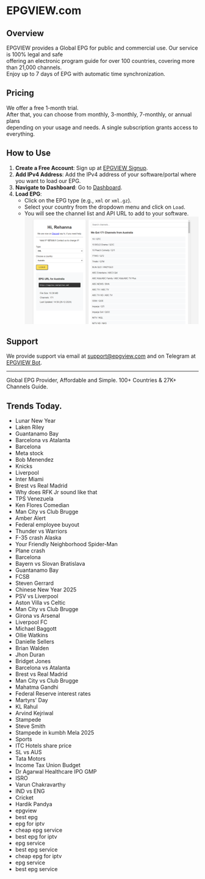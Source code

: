 # EPGVIEW.com



## Overview
EPGVIEW provides a Global EPG for public and commercial use. Our service is 100% legal and safe\
offering an electronic program guide for over 100 countries, covering more than 21,000 channels.\
Enjoy up to 7 days of EPG with automatic time synchronization.

## Pricing
We offer a free 1-month trial. \
After that, you can choose from monthly, 3-monthly, 7-monthly, or annual plans \
depending on your usage and needs. A single subscription grants access to everything.

## How to Use
1. **Create a Free Account**: Sign up at [EPGVIEW Signup](https://epgview.com/signup.php).
2. **Add IPv4 Address**: Add the IPv4 address of your software/portal where you want to load our EPG.
3. **Navigate to Dashboard**: Go to [Dashboard](https://epgview.com/dashboard.php).
4. **Load EPG**:
   - Click on the EPG type (e.g., `xml` or `xml.gz`).
   - Select your country from the dropdown menu and click on `Load`.
   - You will see the channel list and API URL to add to your software.
![EPGVIEW](img/dashboard.png)
## Support
We provide support via email at [support@epgview.com](mailto:support@epgview.com) and on Telegram at [EPGVIEW Bot](https://t.me/epgview_bot).

---

Global EPG Provider, Affordable and Simple. 100+ Countries & 27K+ Channels Guide.

## Trends Today.

- Lunar New Year
- Laken Riley
- Guantanamo Bay
- Barcelona vs Atalanta
- Barcelona
- Meta stock
- Bob Menendez
- Knicks
- Liverpool
- Inter Miami
- Brest vs Real Madrid
- Why does RFK Jr sound like that
- TPS Venezuela
- Ken Flores Comedian
- Man City vs Club Brugge
- Amber Alert
- Federal employee buyout
- Thunder vs Warriors
- F-35 crash Alaska
- Your Friendly Neighborhood Spider-Man
- Plane crash
- Barcelona
- Bayern vs Slovan Bratislava
- Guantanamo Bay
- FCSB
- Steven Gerrard
- Chinese New Year 2025
- PSV vs Liverpool
- Aston Villa vs Celtic
- Man City vs Club Brugge
- Girona vs Arsenal
- Liverpool FC
- Michael Baggott
- Ollie Watkins
- Danielle Sellers
- Brian Walden
- Jhon Duran
- Bridget Jones
- Barcelona vs Atalanta
- Brest vs Real Madrid
- Man City vs Club Brugge
- Mahatma Gandhi
- Federal Reserve interest rates
- Martyrs' Day
- KL Rahul
- Arvind Kejriwal
- Stampede
- Steve Smith
- Stampede in kumbh Mela 2025
- Sports
- ITC Hotels share price
- SL vs AUS
- Tata Motors
- Income Tax Union Budget
- Dr Agarwal Healthcare IPO GMP
- ISRO
- Varun Chakravarthy
- IND vs ENG
- Cricket
- Hardik Pandya
- epgview
- best epg
- epg for iptv
- cheap epg service
- best epg for iptv
- epg service
- best epg service
- cheap epg for iptv
- epg service
- best epg service
